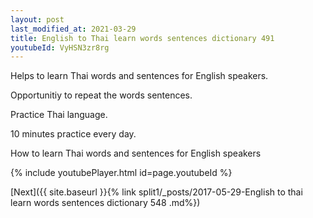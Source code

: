 ```yaml
---
layout: post
last_modified_at: 2021-03-29
title: English to Thai learn words sentences dictionary 491 
youtubeId: VyHSN3zr8rg
---
```

 
 
Helps to learn Thai words and sentences for English speakers.

Opportunitiy to repeat the words sentences. 

Practice Thai language. 
 
10 minutes practice every day. 
 
How to learn Thai words and sentences for English speakers 
 
{% include youtubePlayer.html id=page.youtubeId %}
 
 
[Next]({{ site.baseurl }}{% link  split1/_posts/2017-05-29-English to thai learn words sentences dictionary 548 .md%})
 
